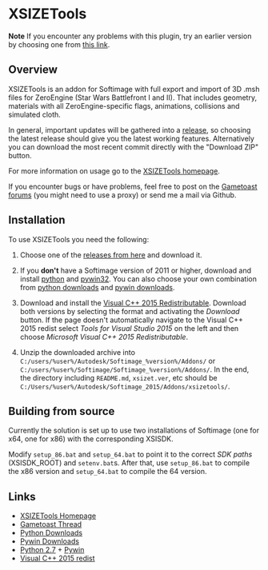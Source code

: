# XSIZETools

**Note** If you encounter any problems with this plugin, try an earlier version by choosing one from
[this link][releases].

## Overview

XSIZETools is an addon for Softimage with full export and import of 3D .msh files for ZeroEngine (Star Wars Battlefront I and II). That includes geometry, materials with all ZeroEngine-specific flags, animations, collisions and simulated cloth.

In general, important updates will be gathered into a [release][releases], so choosing the latest release should give you the latest working features. Alternatively you can download the most recent commit directly with the "Download ZIP" button.

For more information on usage go to the [XSIZETools homepage][homepage].

If you encounter bugs or have problems, feel free to post on the [Gametoast forums][gametoast] (you might need to use a proxy) or send me a mail via Github.

## Installation

To use XSIZETools you need the following:

1. Choose one of the [releases from here][releases] and download it.

1. If you **don't** have a Softimage version of 2011 or higher,
   download and install [python][python27] and
   [pywin32][pywin27]. You can also choose your own combination from [python downloads][python] and [pywin downloads][pywin].

1. Download and install the [Visual C++ 2015 Redistributable](redist15).
   Download both versions by selecting the format and activating the _Download_ button.
   If the page doesn't automatically navigate to the Visual C++ 2015 redist select _Tools for Visual Studio 2015_ on the left and then choose _Microsoft Visual C++ 2015 Redistributable_.

1. Unzip the downloaded archive into
   `C:/users/%user%/Autodesk/Softimage_%version%/Addons/` or `C:/users/%user%/Softimage/Softimage_%version%/Addons/`.
   In the end, the directory including `README.md`, `xsizet.ver`, etc should be `C:/Users/%user%/Autodesk/Softimage_2015/Addons/xsizetools/`.

## Building from source

Currently the solution is set up to use two installations of Softimage (one for x64, one for x86) with the corresponding XSISDK.

Modify `setup_86.bat` and `setup_64.bat` to point it to the correct _SDK paths_ (XSISDK_ROOT) and `setenv.bat`s. After that, use `setup_86.bat` to compile the x86 version and `setup_64.bat` to compile the 64 version.

## Links

- [XSIZETools Homepage][homepage]
- [Gametoast Thread][gametoast]
- [Python Downloads][python]
- [Pywin Downloads][pywin]
- [Python 2.7][python27] + [Pywin][pywin27]
- [Visual C++ 2015 redist][redist15]

[homepage]: http://schlechtwetterfront.github.io/xsizetools/ "XSIZETools Homepage"
[gametoast]: http://gametoast.com/viewtopic.php?f=36&t=26664 "Gametoast Thread"
[releases]: https://github.com/Schlechtwetterfront/xsizetools/releases "Releases"
[python]: https://www.python.org/downloads/ "Python Download"
[python27]: https://www.python.org/ftp/python/2.7.18/python-2.7.18.msi "Python 2.7"
[pywin27]: https://github.com/mhammond/pywin32/releases/download/b228/pywin32-228.win32-py2.7.exe "Pywin for 2.7"
[pywin]: https://github.com/mhammond/pywin32/releases "Pywin Download"
[redist15]: https://www.visualstudio.com/downloads/download-visual-studio-vs#d-visual-c "C++ 2015 redist"
[redist86]: http://www.microsoft.com/download/en/details.aspx?id=5555 "C++ 2010 redist Download"
[redist64]: http://www.microsoft.com/downloads/de-de/details.aspx?FamilyID=bd512d9e-43c8-4655-81bf-9350143d5867 "C++ 2010 redist Download"
